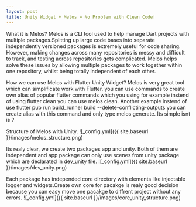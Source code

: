 ```yaml
---
layout: post
title: Unity Widget + Melos = No Problem with Clean Code!
---
```


What it is Melos?
Melos is a CLI tool used to help manage Dart projects with multiple packages.Splitting up large code bases into separate independently versioned packages is extremely useful for code sharing. However, making changes across many repositories is messy and difficult to track, and testing across repositories gets complicated.
Melos helps solve these issues by allowing multiple packages to work together within one repository, whilst being totally independent of each other.

How we can use Melos with Flutter Unity Widget?
Melos is very great tool which can simplificate work with Flutter, you can use commands to create own alias of popular flutter commands which you using
for example instend of using flutter clean you can use melos clean. Another example instend of use flutter pub run build_runner build --delete-conflicting-outputs you can create alias with this command and only type melos generate. Its simple isnt is ?

Structure of Melos with Unity.
![_config.yml]({{ site.baseurl }}/images/melos_structure.png)

Its realy clear, we create two packages app and unity. Both of them are independent and app package can only use scenes from unity package which are declarated in dev_unity file. 
![_config.yml]({{ site.baseurl }}/images/dev_unity.png)

Each package has independed core directory with elements like injectable logger and widgets.Create own core for pacakge is realy good decision because you can easy move one pacakge to diffrent project without any errors.
![_config.yml]({{ site.baseurl }}/images/core_unity_structure.png)


